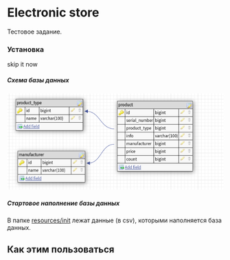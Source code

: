# Electronic store
Тестовое задание.

### Установка
skip it now
##### Схема базы данных
![](docs/DatabaseSchema.png "Scheme")
##### Стартовое наполнение базы данных
В папке [resources/init](./src/main/resources/init) лежат данные (в сsv), которыми наполняется база данных. 
## Как этим пользоваться
